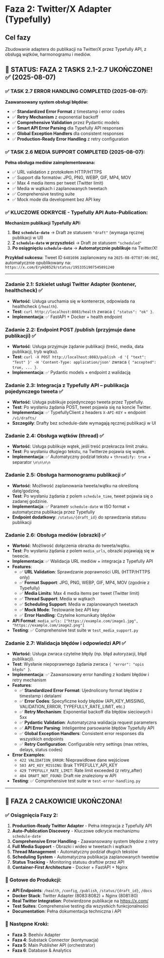 # Faza 2: Twitter/X Adapter (Typefully)

## Cel fazy
Zbudowanie adaptera do publikacji na Twitter/X przez Typefully API, z obsługą wątków, harmonogramu i mediów.

## 🎉 STATUS: **FAZA 2 TASKS 2.1-2.7 UKOŃCZONE!** ✅ (2025-08-07)

### ✅ TASK 2.7 ERROR HANDLING COMPLETED (2025-08-07):
**Zaawansowany system obsługi błędów:**
- ✅ **Standardized Error Format** z timestamp i error codes
- ✅ **Retry Mechanism** z exponential backoff
- ✅ **Comprehensive Validation** przez Pydantic models
- ✅ **Smart API Error Parsing** dla Typefully API responses
- ✅ **Global Exception Handlers** dla consistent responses
- ✅ **Production-Ready Error Handling** z retry configuration

### ✅ TASK 2.6 MEDIA SUPPORT COMPLETED (2025-08-07):
**Pełna obsługa mediów zaimplementowana:**
- ✅ URL validation z protokołem HTTP/HTTPS
- ✅ Support dla formatów: JPG, PNG, WEBP, GIF, MP4, MOV
- ✅ Max 4 media items per tweet (Twitter limit)
- ✅ Media w wątkach i zaplanowanych tweetach  
- ✅ Comprehensive testing suite
- ✅ Mock mode dla development bez API key

### ✅ KLUCZOWE ODKRYCIE - Typefully API Auto-Publication:
**Mechanizm publikacji Typefully API:**
1. **Bez `schedule-date`** → Draft ze statusem `"draft"` (wymaga ręcznej publikacji w UI)
2. **Z `schedule-date` w przyszłości** → Draft ze statusem `"scheduled"`  
3. **Po osiągnięciu `schedule-date`** → **Automatycznie publikuje** na Twitter/X!

**Przykład sukcesu:** Tweet ID `6401696` zaplanowany na `2025-08-07T07:06:00Z`, automatycznie opublikowany na: `https://x.com/ErykO8529/status/1953351907545891240`

---

### Zadanie 2.1: Szkielet usługi Twitter Adapter (kontener, healthcheck) ✅
- **Wartość**: Usługa uruchamia się w kontenerze, odpowiada na healthcheck (`/health`).
- **Test**: `curl http://localhost:8083/health` zwraca `{ "status": "ok" }`.
- **Implementacja**: ✅ FastAPI + Docker + health endpoint

### Zadanie 2.2: Endpoint POST /publish (przyjmuje dane publikacji) ✅
- **Wartość**: Usługa przyjmuje żądanie publikacji (treść, media, data publikacji, tryb wątku).
- **Test**: `curl -X POST http://localhost:8083/publish -d '{ "text": "Test" }' -H 'Content-Type: application/json'` zwraca `{ "accepted": true, ... }`.
- **Implementacja**: ✅ Pydantic models + endpoint z walidacją

### Zadanie 2.3: Integracja z Typefully API – publikacja pojedynczego tweeta ✅
- **Wartość**: Usługa publikuje pojedynczego tweeta przez Typefully.
- **Test**: Po wysłaniu żądania POST, tweet pojawia się na koncie Twitter.
- **Implementacja**: ✅ TypefullyClient z headers `X-API-KEY` + endpoint `/v1/drafts/`
- **Szczegóły**: Drafty bez schedule-date wymagają ręcznej publikacji w UI

### Zadanie 2.4: Obsługa wątków (thread) ✅
- **Wartość**: Usługa publikuje wątek, jeśli treść przekracza limit znaku.
- **Test**: Po wysłaniu długiego tekstu, na Twitterze pojawia się wątek.
- **Implementacja**: ✅ Automatyczny podział tekstu + `threadify: true` + separator `\n\n\n\n`

### Zadanie 2.5: Obsługa harmonogramu publikacji ✅
- **Wartość**: Możliwość zaplanowania tweeta/wątku na określoną datę/godzinę.
- **Test**: Po wysłaniu żądania z polem `schedule_time`, tweet pojawia się o zadanej godzinie.
- **Implementacja**: ✅ Parametr `schedule-date` w ISO format + automatyczna publikacja przez Typefully
- **Endpoint dodatkowy**: `/status/{draft_id}` do sprawdzania statusu publikacji

### Zadanie 2.6: Obsługa mediów (obrazki) ✅
- **Wartość**: Możliwość dołączenia obrazka do tweeta/wątku.
- **Test**: Po wysłaniu żądania z polem `media_urls`, obrazki pojawiają się w tweecie.
- **Implementacja**: ✅ Walidacja URL mediów + integracja z Typefully API
- **Features**:
  - ✅ **URL Validation**: Sprawdzanie poprawności URL (HTTP/HTTPS only)
  - ✅ **Format Support**: JPG, PNG, WEBP, GIF, MP4, MOV (zgodnie z Typefully)
  - ✅ **Media Limits**: Max 4 media items per tweet (Twitter limit)
  - ✅ **Thread Support**: Media w wątkach
  - ✅ **Scheduling Support**: Media w zaplanowanych tweetach
  - ✅ **Mock Mode**: Testowanie bez API key
  - ✅ **Error Handling**: Czytelne komunikaty błędów
- **API Format**: `media_urls: ["https://example.com/image1.jpg", "https://example.com/image2.png"]`
- **Testing**: ✅ Comprehensive test suite w `test_media_support.py`

### Zadanie 2.7: Walidacja błędów i odpowiedzi API ✅
- **Wartość**: Usługa zwraca czytelne błędy (np. błąd autoryzacji, błąd publikacji).
- **Test**: Wysłanie niepoprawnego żądania zwraca `{ "error": "opis błędu" }`.
- **Implementacja**: ✅ Zaawansowany error handling z kodami błędów i retry mechanism
- **Features**:
  - ✅ **Standardized Error Format**: Ujednolicony format błędów z timestamp i detalami
  - ✅ **Error Codes**: Specyficzne kody błędów (API_KEY_MISSING, VALIDATION_ERROR, TYPEFULLY_RATE_LIMIT, etc.)
  - ✅ **Retry Mechanism**: Exponential backoff dla błędów sieciowych i 5xx
  - ✅ **Pydantic Validation**: Automatyczna walidacja request parameters
  - ✅ **API Error Parsing**: Inteligentne parsowanie błędów Typefully API
  - ✅ **Global Exception Handlers**: Consistent error responses dla wszystkich endpoints
  - ✅ **Retry Configuration**: Configurable retry settings (max retries, delays, status codes)
- **Error Examples**:
  - `422 VALIDATION_ERROR`: Nieprawidłowe dane wejściowe
  - `503 API_KEY_MISSING`: Brak TYPEFULLY_API_KEY
  - `429 TYPEFULLY_RATE_LIMIT`: Rate limit exceeded (z retry_after)
  - `404 DRAFT_NOT_FOUND`: Draft nie znaleziony w API
- **Testing**: ✅ Comprehensive test suite w `test-error-handling.py`

---

## 🎉 **FAZA 2 CAŁKOWICIE UKOŃCZONA!** 

### ✅ **Osiągnięcia Fazy 2:**
1. **Production-Ready Twitter Adapter** - Pełna integracja z Typefully API
2. **Auto-Publication Discovery** - Kluczowe odkrycie mechanizmu `schedule-date`
3. **Comprehensive Error Handling** - Zaawansowany system błędów z retry
4. **Full Media Support** - Obrazki i wideo w tweetach i wątkach
5. **Thread Management** - Automatyczny podział długich tekstów
6. **Scheduling System** - Automatyczna publikacja zaplanowanych tweetów
7. **Status Tracking** - Monitoring statusu draftów przez API
8. **Container-First Architecture** - Docker + FastAPI + Nginx

### 🚀 **Gotowe do Produkcji:**
- **API Endpoints**: `/health`, `/config`, `/publish`, `/status/{draft_id}`, `/docs`
- **Docker Stack**: Twitter Adapter (8083:8082) + Nginx (8081:80)
- **Real Twitter Integration**: Potwierdzone publikacje na https://x.com/
- **Test Suites**: Comprehensive testing dla wszystkich funkcjonalności
- **Documentation**: Pełna dokumentacja techniczna i API

### 🔄 **Następne Kroki:**
- **Faza 3**: Beehiiv Adapter
- **Faza 4**: Substack Connector (kontynuacja)
- **Faza 5**: Main Publisher API (orchestrator)
- **Faza 6**: Database & Analytics
